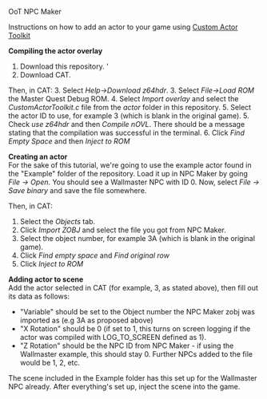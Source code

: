 OoT NPC Maker

Instructions on how to add an actor to your game using <a href="https://hylianmodding.com/?p=217">Custom Actor Toolkit</a>

<b>Compiling the actor overlay</b><br>
1. Download this repository. '
2. Download CAT.

Then, in CAT:
3. Select <i>Help->Download z64hdr</i>.
3. Select <i>File->Load ROM</i> the Master Quest Debug ROM.
4. Select <i>Import overlay</i> and select the <i>CustomActorToolkit.c</i> file from the <i>actor</i> folder in this repository.
5. Select the actor ID to use, for example 3 (which is blank in the original game).
5. Check <i>use z64hdr</i> and then <i>Compile nOVL</i>. There should be a message stating that the compilation was successful in the terminal.
6. Click <i>Find Empty Space</i> and then <i>Inject to ROM</i>

<b>Creating an actor</b><br>
For the sake of this tutorial, we're going to use the example actor found in the "Example" folder of the repository.
Load it up in NPC Maker by going <i>File -> Open</i>.
You should see a Wallmaster NPC with ID 0.
Now, select <i>File -> Save binary</i> and save the file somewhere.

Then, in CAT:
1. Select the <i>Objects</i> tab.
2. Click <i>Import ZOBJ</i> and select the file you got from NPC Maker.
3. Select the object number, for example 3A (which is blank in the original game).
4. Click <i>Find empty space</i> and <i>Find original row</i>
5. Click <i>Inject to ROM</i>

<b>Adding actor to scene</b><br>
Add the actor selected in CAT (for example, 3, as stated above), then fill out its data as follows:
- "Variable" should be set to the Object number the NPC Maker zobj was imported as (e.g 3A as proposed above)
- "X Rotation" should be 0 (if set to 1, this turns on screen logging if the actor was compiled with LOG_TO_SCREEN defined as 1).
- "Z Rotation" should be the NPC ID from NPC Maker - if using the Wallmaster example, this should stay 0. Further NPCs added to the file would be 1, 2, etc.

The scene included in the Example folder has this set up for the Wallmaster NPC already.
After everything's set up, inject the scene into the game.
